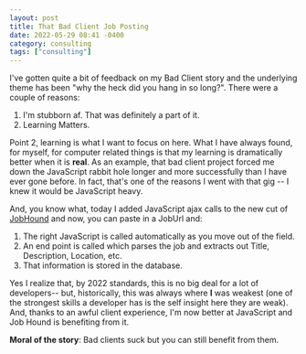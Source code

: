 ```yaml
---
layout: post
title: That Bad Client Job Posting
date: 2022-05-29 08:41 -0400
category: consulting
tags: ["consulting"]
---
```

I've gotten quite a bit of feedback on my Bad Client story and the underlying theme has been "why the heck did you hang in so long?".  There were a couple of reasons:

1. I'm stubborn af.  That was definitely a part of it.
2. Learning Matters.

Point 2, learning is what I want to focus on here.  What I have always found, for myself, for computer related things is that my learning is dramatically better when it is **real**.  As an example, that bad client project forced me down the JavaScript rabbit hole longer and more successfully than I have ever gone before.  In fact, that's one of the reasons I went with that gig -- I knew it would be JavaScript heavy.

And, you know what, today I added JavaScript ajax calls to the new cut of [JobHound](https://www.jobhound.io) and now, you can paste in a JobUrl and: 

1. The right JavaScript is called automatically as you move out of the field.
2. An end point is called which parses the job and extracts out Title, Description, Location, etc.
3. That information is stored in the database.

Yes I realize that, by 2022 standards, this is no big deal for a lot of developers-- but, historically, this was always where **I** was weakest (one of the strongest skills a developer has is the self insight here they are weak).  And, thanks to an awful client experience, I'm now better at JavaScript and Job Hound is benefiting from it.

**Moral of the story**: Bad clients suck but you can still benefit from them.